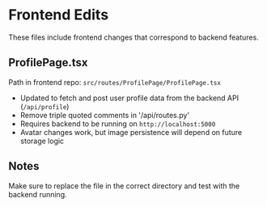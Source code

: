 # Frontend Edits

These files include frontend changes that correspond to backend features.

## ProfilePage.tsx
Path in frontend repo: `src/routes/ProfilePage/ProfilePage.tsx`
- Updated to fetch and post user profile data from the backend API (`/api/profile`)
- Remove triple quoted comments in '/api/routes.py' 
- Requires backend to be running on `http://localhost:5000`
- Avatar changes work, but image persistence will depend on future storage logic

## Notes
Make sure to replace the file in the correct directory and test with the backend running.